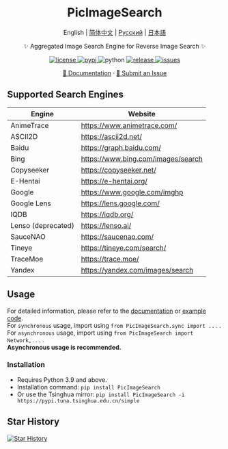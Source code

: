<div align="center">

# PicImageSearch

English | [简体中文](docs/zh/README.zh-CN.md) | [Русский](docs/ru/README.ru-RU.md) | [日本語](docs/ja/README.ja-JP.md)

✨ Aggregated Image Search Engine for Reverse Image Search ✨

<a href="https://raw.githubusercontent.com/kitUIN/PicImageSearch/master/LICENSE">
    <img src="https://img.shields.io/github/license/kitUIN/PicImageSearch" alt="license">
</a>
<a href="https://pypi.python.org/pypi/PicImageSearch">
    <img src="https://img.shields.io/pypi/v/PicImageSearch" alt="pypi">
</a>
<img src="https://img.shields.io/badge/python-3.9+-blue" alt="python">
<a href="https://github.com/kitUIN/PicImageSearch/releases">
    <img src="https://img.shields.io/github/v/release/kitUIN/PicImageSearch" alt="release">
</a>
<a href="https://github.com/kitUIN/PicImageSearch/issues">
    <img src="https://img.shields.io/github/issues/kitUIN/PicImageSearch" alt="issues">
</a>

<a href="https://pic-image-search.kituin.fun/">📖 Documentation</a>
·
<a href="https://github.com/kitUIN/PicImageSearch/issues/new">🐛 Submit an Issue</a>

</div>

## Supported Search Engines

| Engine             | Website                              |
|--------------------|--------------------------------------|
| AnimeTrace         | <https://www.animetrace.com/>        |
| ASCII2D            | <https://ascii2d.net/>               |
| Baidu              | <https://graph.baidu.com/>           |
| Bing               | <https://www.bing.com/images/search> |
| Copyseeker         | <https://copyseeker.net/>            |
| E-Hentai           | <https://e-hentai.org/>              |
| Google             | <https://www.google.com/imghp>       |
| Google Lens        | <https://lens.google.com/>           |
| IQDB               | <https://iqdb.org/>                  |
| Lenso (deprecated) | <https://lenso.ai/>                  |
| SauceNAO           | <https://saucenao.com/>              |
| Tineye             | <https://tineye.com/search/>         |
| TraceMoe           | <https://trace.moe/>                 |
| Yandex             | <https://yandex.com/images/search>   |

## Usage

For detailed information, please refer to the [documentation](https://pic-image-search.kituin.fun/) or [example code](demo/code/).  
For `synchronous` usage, import using `from PicImageSearch.sync import ...` .  
For `asynchronous` usage, import using `from PicImageSearch import Network,...` .  
**Asynchronous usage is recommended.**

### Installation

- Requires Python 3.9 and above.
- Installation command: `pip install PicImageSearch`
- Or use the Tsinghua mirror: `pip install PicImageSearch -i https://pypi.tuna.tsinghua.edu.cn/simple`

## Star History

[![Star History](https://starchart.cc/kitUIN/PicImageSearch.svg)](https://starchart.cc/kitUIN/PicImageSearch)
